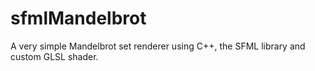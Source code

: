 
# sfmlMandelbrot

A very simple Mandelbrot set renderer using C++, the SFML library and custom GLSL shader.